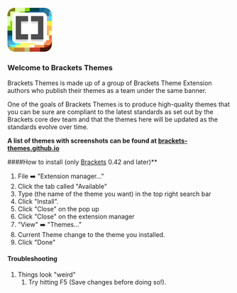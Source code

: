 ![Brackets-Themes](/images/bracket-themes-icon-100x99.png) 
### Welcome to Brackets Themes

Brackets Themes is made up of a group of Brackets Theme Extension authors who publish their themes as a team under the same banner.

One of the goals of Brackets Themes is to produce high-quality themes that you can be sure are compliant to the latest standards as set out by the Brackets core dev team and that the themes here will be updated as the standards evolve over time.

**A list of themes with screenshots can be found at [brackets-themes.github.io](http://brackets-themes.github.io)**

####How to install (only [Brackets](http://www.brackets.io/) 0.42 and later)**

1. File :arrow_right: "Extension manager…"
2. Click the tab called "Available"
3. Type (the name of the theme you want) in the top right search bar
4. Click "Install".
5. Click "Close" on the pop up
6. Click "Close" on the extension manager
7. "View" :arrow_right: "Themes…"
8. Current Theme change to the theme you installed.
10. Click "Done" 

#### Troubleshooting

1. Things look "weird"
	1. Try hitting F5 (Save changes before doing so!).

